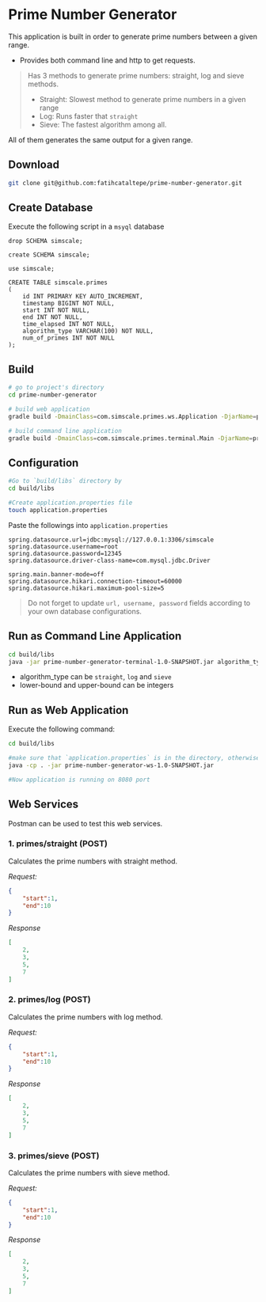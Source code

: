 # Prime Number Generator

This application is built in order to generate prime numbers between a given range.

- Provides both command line and http to get requests.

> Has 3 methods to generate prime numbers: straight, log and sieve methods.
> - Straight: Slowest method to generate prime numbers in a given range
> - Log: Runs faster that `straight`
> - Sieve: The fastest algorithm among all.

All of them generates the same output for a given range.

## Download

```bash
git clone git@github.com:fatihcataltepe/prime-number-generator.git
```

## Create Database

Execute the following script in a `msyql` database

```mysql
drop SCHEMA simscale;

create SCHEMA simscale;

use simscale;

CREATE TABLE simscale.primes
(
    id INT PRIMARY KEY AUTO_INCREMENT,
    timestamp BIGINT NOT NULL,
    start INT NOT NULL,
    end INT NOT NULL,
    time_elapsed INT NOT NULL,
    algorithm_type VARCHAR(100) NOT NULL,
    num_of_primes INT NOT NULL
);
```


## Build

```bash
# go to project's directory
cd prime-number-generator

# build web application
gradle build -DmainClass=com.simscale.primes.ws.Application -DjarName=prime-number-generator-ws

# build command line application
gradle build -DmainClass=com.simscale.primes.terminal.Main -DjarName=prime-number-generator-terminal
```
## Configuration

```bash
#Go to `build/libs` directory by
cd build/libs

#Create application.properties file
touch application.properties
```

Paste the followings into `application.properties`
```text
spring.datasource.url=jdbc:mysql://127.0.0.1:3306/simscale 
spring.datasource.username=root
spring.datasource.password=12345
spring.datasource.driver-class-name=com.mysql.jdbc.Driver

spring.main.banner-mode=off
spring.datasource.hikari.connection-timeout=60000
spring.datasource.hikari.maximum-pool-size=5
```

> Do not forget to update `url, username, password` fields according to your own database configurations.

## Run as Command Line Application

```bash
cd build/libs
java -jar prime-number-generator-terminal-1.0-SNAPSHOT.jar algorithm_type lower-bound upper-bound
```

- algorithm_type can be `straight`, `log` and `sieve`
- lower-bound and upper-bound can be integers



## Run as Web Application

Execute the following command:

```bash
cd build/libs

#make sure that `application.properties` is in the directory, otherwise see Configuration step again.
java -cp . -jar prime-number-generator-ws-1.0-SNAPSHOT.jar 

#Now application is running on 8080 port
```

## Web Services

Postman can be used to test this web services.

### 1. primes/straight (POST)

Calculates the prime numbers with straight method.

*Request:*

```json
{
	"start":1,
	"end":10
}
```
*Response*

```json
[
    2,
    3,
    5,
    7
]
```

### 2. primes/log (POST)

Calculates the prime numbers with log method.

*Request:*

```json
{
	"start":1,
	"end":10
}
```
*Response*

```json
[
    2,
    3,
    5,
    7
]
```

### 3. primes/sieve (POST)

Calculates the prime numbers with sieve method.

*Request:*

```json
{
	"start":1,
	"end":10
}
```
*Response*

```json
[
    2,
    3,
    5,
    7
]
```
